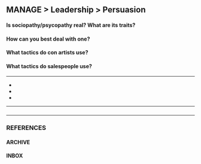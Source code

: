 ## MANAGE > Leadership > Persuasion

#### Is sociopathy/psycopathy real? What are its traits?

#### How can you best deal with one?

#### What tactics do con artists use?

#### What tactics do salespeople use?

<hr/>

- []()
- []()
- []()

<hr/>

###

###

<hr/>

### REFERENCES

#### ARCHIVE

#### INBOX
